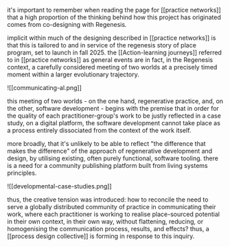 it's important to remember when reading the page for [[practice networks]] that a high proportion of the thinking behind how this project has originated comes from co-designing with Regenesis. 

implicit within much of the designing described in [[practice networks]] is that this is tailored to and in service of the regenesis story of place program, set to launch in fall 2025. the [[Action-learning journeys]] referred to in [[practice networks]] as general events are in fact, in the Regenesis context, a carefully considered meeting of two worlds at a precisely timed moment within a larger evolutionary trajectory. 

![[communicating-al.png]]

this meeting of two worlds - on the one hand, regenerative practice, and, on the other, software development - begins with the premise that in order for the quality of each practitioner-group's work to be justly reflected in a case study, on a digital platform, the software development cannot take place as a process entirely dissociated from the context of the work itself. 

more broadly, that it's unlikely to be able to reflect "the difference that makes the difference" of the approach of regenerative development and design, by utilising existing, often purely functional, software tooling. there is a need for a community publishing platform built from living systems principles.

![[developmental-case-studies.png]]

thus, the creative tension was introduced: how to reconcile the need to serve a globally distributed community of practice in communicating their work, where each practitioner is working to realise place-sourced potential in their own context, in their own way, without flattening, reducing, or homogenising the communication process, results, and effects? thus, a [[process design collective]] is forming in response to this inquiry.